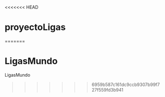 <<<<<<< HEAD
# proyectoLigas
=======
# LigasMundo
LigasMundo
>>>>>>> 6959b587c161dc9ccb9307b99f727f559fd3b941
